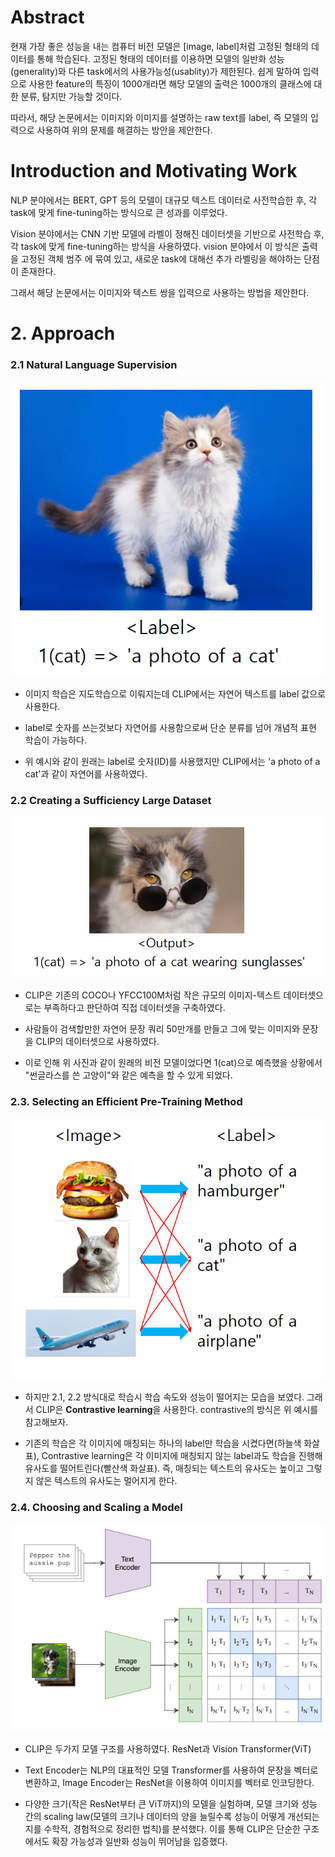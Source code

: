 # Abstract

현재 가장 좋은 성능을 내는 컴퓨터 비전 모델은 [image, label]처럼 고정된 형태의 데이터를 통해 학습된다. 고정된 형태의 데이터를 이용하면 모델의 일반화 성능(generality)와 다른 task에서의 사용가능성(usablity)가 제한된다. 쉽게 말하여 입력으로 사용한 feature의 특징이 1000개라면 해당 모델의 출력은 1000개의 클래스에 대한 분류, 탐지만 가능할 것이다.

따라서, 해당 논문에서는 이미지와 이미지를 설명하는 raw text를 label, 즉 모델의 입력으로 사용하여 위의 문제를 해결하는 방안을 제안한다.

# Introduction and Motivating Work

NLP 분야에서는 BERT, GPT 등의 모델이 대규모 텍스트 데이터로 사전학습한 후, 각 task에 맞게 fine-tuning하는 방식으로 큰 성과를 이루었다. 

Vision 분야에서는 CNN 기반 모델에 라벨이 정해진 데이터셋을 기반으로 사전학습 후, 각 task에 맞게 fine-tuning하는 방식을 사용하였다. vision 분야에서 이 방식은 출력을 고정된 객체 범주 에 묶여 있고, 
새로운 task에 대해선 추가 라벨링을 해야하는 단점이 존재한다.

그래서 해당 논문에서는 이미지와 텍스트 쌍을 입력으로 사용하는 방법을 제안한다.

# 2. Approach

### 2.1 Natural Language Supervision
![cat](img/cat.jpg)
 - 이미지 학습은 지도학습으로 이뤄지는데 CLIP에서는 자연어 텍스트를 label 값으로 사용한다.
 
 - label로 숫자를 쓰는것보다 자연어를 사용함으로써 단순 분류를 넘어 개념적 표현 학습이 가능하다.
 
 - 위 예시와 같이 원래는 label로 숫자(ID)를 사용했지만 CLIP에서는 'a photo of a cat'과 같이 자연어를 사용하였다.

### 2.2 Creating a Sufficiency Large Dataset
![sun_cat](img/컴퓨터비전/sun_cat.jpg)
 - CLIP은 기존의 COCO나 YFCC100M처럼 작은 규모의 이미지-텍스트 데이터셋으로는 부족하다고 판단하여 직접 데이터셋을 구축하였다.
 
 - 사람들이 검색할만한 자연어 문장 쿼리 50만개를 만들고 그에 맞는 이미지와 문장을 CLIP의 데이터셋으로 사용하였다.
 
 - 이로 인해 위 사진과 같이 원래의 비전 모델이었다면 1(cat)으로 예측했을 상황에서 "썬글라스를 쓴 고양이"와 같은 예측을 할 수 있게 되었다.

### 2.3. Selecting an Efficient Pre-Training Method
![Contrastive learning](img/컴퓨터비전/const.jpg)
 - 하지만 2.1, 2.2 방식대로 학습시 학습 속도와 성능이 떨어지는 모습을 보였다. 그래서 CLIP은 **Contrastive learning**을 사용한다. contrastive의 방식은 위 예시를 참고해보자.

 - 기존의 학습은 각 이미지에 매칭되는 하나의 label만 학습을 시켰다면(하늘색 화살표), 
Contrastive learning은 각 이미지에 매칭되지 않는 label과도 학습을 진행해 유사도를 떨어트린다(빨산색 화살표).
즉, 매칭되는 텍스트의 유사도는 높이고 그렇지 않은 텍스트의 유사도는 멀어지게 한다. 

### 2.4. Choosing and Scaling a Model
![model](img/컴퓨터비전/CLIP.jpg)
 - CLIP은 두가지 모델 구조를 사용하였다. ResNet과 Vision Transformer(ViT)

 - Text Encoder는 NLP의 대표적인 모델 Transformer를 사용하여 문장을 벡터로 변환하고, Image Encoder는 ResNet을 이용하여 이미지를 벡터로 인코딩한다. 

 - 다양한 크기(작은 ResNet부터 큰 ViT까지)의 모델을 실험하며, 모델 크기와 성능 간의 scaling law(모델의 크기나 데이터의 양을 늘릴수록 성능이 어떻게 개선되는지를 수학적, 경험적으로 정리한 법칙)를 분석했다. 이를 통해 CLIP은 단순한 구조에서도 확장 가능성과 일반화 성능이 뛰어남을 입증했다.

